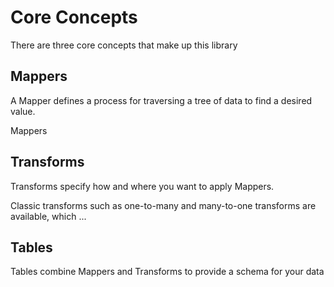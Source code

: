 # Core Concepts

There are three core concepts that make up this library

## Mappers

A Mapper defines a process for traversing a tree of data to find a desired value.

<!-- An image here? -->

Mappers 

## Transforms

Transforms specify how and where you want to apply Mappers.

Classic transforms such as one-to-many and many-to-one transforms are available,
which ...

## Tables

Tables combine Mappers and Transforms to provide a schema for your data 
